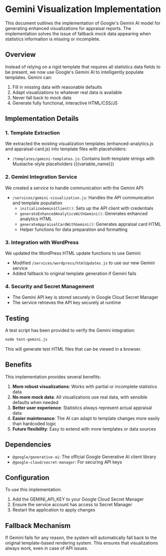 # Gemini Visualization Implementation

This document outlines the implementation of Google's Gemini AI model for generating enhanced visualizations for appraisal reports. The implementation solves the issue of fallback mock data appearing when statistics information is missing or incomplete.

## Overview

Instead of relying on a rigid template that requires all statistics data fields to be present, we now use Google's Gemini AI to intelligently populate templates. Gemini can:

1. Fill in missing data with reasonable defaults
2. Adapt visualizations to whatever real data is available
3. Never fall back to mock data
4. Generate fully functional, interactive HTML/CSS/JS

## Implementation Details

### 1. Template Extraction

We extracted the existing visualization templates (enhanced-analytics.js and appraisal-card.js) into template files with placeholders:

- `/templates/gemini-templates.js`: Contains both template strings with Mustache-style placeholders ({{variable_name}})

### 2. Gemini Integration Service

We created a service to handle communication with the Gemini API:

- `/services/gemini-visualization.js`: Handles the API communication and template population
  - `initializeGeminiClient()`: Sets up the API client with credentials
  - `generateEnhancedAnalyticsWithGemini()`: Generates enhanced analytics HTML
  - `generateAppraisalCardWithGemini()`: Generates appraisal card HTML
  - Helper functions for data preparation and formatting

### 3. Integration with WordPress

We updated the WordPress HTML update functions to use Gemini:

- Modified `/services/wordpress/htmlUpdates.js` to use our new Gemini service
- Added fallback to original template generation if Gemini fails

### 4. Security and Secret Management

- The Gemini API key is stored securely in Google Cloud Secret Manager
- The service retrieves the API key securely at runtime

## Testing

A test script has been provided to verify the Gemini integration:

```bash
node test-gemini.js
```

This will generate test HTML files that can be viewed in a browser.

## Benefits

This implementation provides several benefits:

1. **More robust visualizations**: Works with partial or incomplete statistics data
2. **No more mock data**: All visualizations use real data, with sensible defaults when needed
3. **Better user experience**: Statistics always represent actual appraisal data
4. **Easier maintenance**: The AI can adapt to template changes more easily than hardcoded logic
5. **Future flexibility**: Easy to extend with more templates or data sources

## Dependencies

- `@google/generative-ai`: The official Google Generative AI client library
- `@google-cloud/secret-manager`: For securing API keys

## Configuration

To use this implementation:

1. Add the GEMINI_API_KEY to your Google Cloud Secret Manager
2. Ensure the service account has access to Secret Manager
3. Restart the application to apply changes

## Fallback Mechanism

If Gemini fails for any reason, the system will automatically fall back to the original template-based rendering system. This ensures that visualizations always work, even in case of API issues.